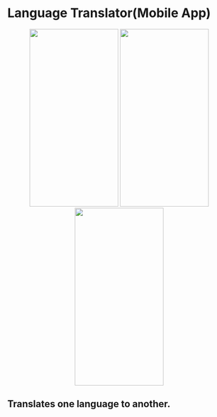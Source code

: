 # Language Translator(Mobile App)

<p align="center">
    <img src="https://github.com/prog-cy/Moblie-App-Translator/blob/master/screen1.jpeg" width = "200" height = "400">
    <img src="https://github.com/prog-cy/Moblie-App-Translator/blob/master/screen2.jpeg" width = "200" height = "400">
    <img src="https://github.com/prog-cy/Moblie-App-Translator/blob/master/screen3.jpeg" width = "200" height = "400">    
</p>

## Translates one language to another.
